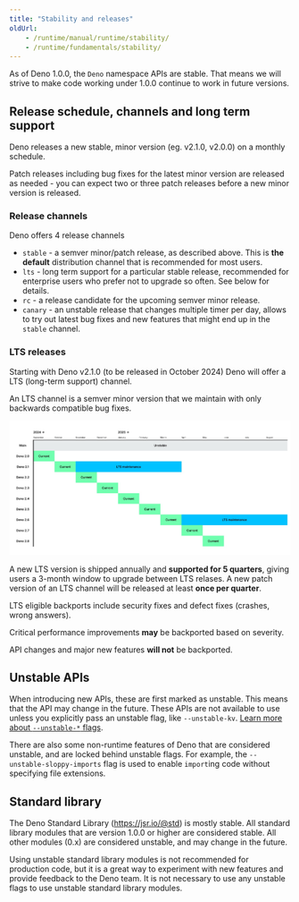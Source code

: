 ```yaml
---
title: "Stability and releases"
oldUrl:
    - /runtime/manual/runtime/stability/
    - /runtime/fundamentals/stability/
---
```


As of Deno 1.0.0, the `Deno` namespace APIs are stable. That means we will
strive to make code working under 1.0.0 continue to work in future versions.

## Release schedule, channels and long term support

Deno releases a new stable, minor version (eg. v2.1.0, v2.0.0) on a monthly
schedule.

Patch releases including bug fixes for the latest minor version are released as
needed - you can expect two or three patch releases before a new minor version
is released.

### Release channels

Deno offers 4 release channels

- `stable` - a semver minor/patch release, as described above. This is **the
  default** distribution channel that is recommended for most users.
- `lts` - long term support for a particular stable release, recommended for
  enterprise users who prefer not to upgrade so often. See below for details.
- `rc` - a release candidate for the upcoming semver minor release.
- `canary` - an unstable release that changes multiple timer per day, allows to
  try out latest bug fixes and new features that might end up in the `stable`
  channel.

### LTS releases

Starting with Deno v2.1.0 (to be released in October 2024) Deno will offer a LTS
(long-term support) channel.

An LTS channel is a semver minor version that we maintain with only backwards
compatible bug fixes.

![Deno long term support schedule](./images/deno-lts-support.png)

A new LTS version is shipped annually and **supported for 5 quarters**, giving
users a 3-month window to upgrade between LTS relases. A new patch version of an
LTS channel will be released at least **once per quarter**.

LTS eligible backports include security fixes and defect fixes (crashes, wrong
answers).

Critical performance improvements **may** be backported based on severity.

API changes and major new features **will not** be backported.

## Unstable APIs

When introducing new APIs, these are first marked as unstable. This means that
the API may change in the future. These APIs are not available to use unless you
explicitly pass an unstable flag, like `--unstable-kv`.
[Learn more about `--unstable-*` flags](/runtime/reference/cli/unstable_flags).

There are also some non-runtime features of Deno that are considered unstable,
and are locked behind unstable flags. For example, the
`--unstable-sloppy-imports` flag is used to enable `import`ing code without
specifying file extensions.

## Standard library

The Deno Standard Library (https://jsr.io/@std) is mostly stable. All standard
library modules that are version 1.0.0 or higher are considered stable. All
other modules (0.x) are considered unstable, and may change in the future.

Using unstable standard library modules is not recommended for production code,
but it is a great way to experiment with new features and provide feedback to
the Deno team. It is not necessary to use any unstable flags to use unstable
standard library modules.
